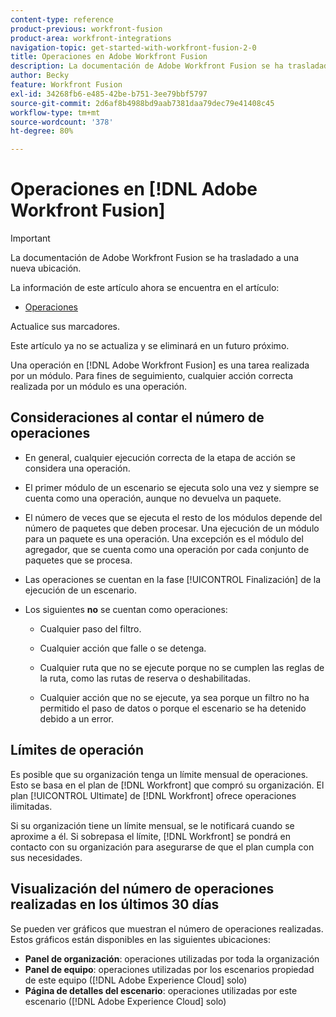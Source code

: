 ```yaml
---
content-type: reference
product-previous: workfront-fusion
product-area: workfront-integrations
navigation-topic: get-started-with-workfront-fusion-2-0
title: Operaciones en Adobe Workfront Fusion
description: La documentación de Adobe Workfront Fusion se ha trasladado a una nueva ubicación. Este artículo ha quedado obsoleto, pero contiene un vínculo al nuevo artículo que cubre esta funcionalidad.
author: Becky
feature: Workfront Fusion
exl-id: 34268fb6-e485-42be-b751-3ee79bbf5797
source-git-commit: 2d6af8b4988bd9aab7381daa79dec79e41408c45
workflow-type: tm+mt
source-wordcount: '378'
ht-degree: 80%

---
```


# Operaciones en [!DNL Adobe Workfront Fusion]



>[!IMPORTANT]
>
>La documentación de Adobe Workfront Fusion se ha trasladado a una nueva ubicación.
>
>La información de este artículo ahora se encuentra en el artículo:
>
>* [Operaciones](https://experienceleague.adobe.com/docs/workfront-fusion/using/set-up-and-manage-fusion/licensing-and-operations-overviews/operations-in-workfront-fusion.html)
>
>Actualice sus marcadores.
>
>Este artículo ya no se actualiza y se eliminará en un futuro próximo.

Una operación en [!DNL Adobe Workfront Fusion] es una tarea realizada por un módulo. Para fines de seguimiento, cualquier acción correcta realizada por un módulo es una operación.

## Consideraciones al contar el número de operaciones

* En general, cualquier ejecución correcta de la etapa de acción se considera una operación.

* El primer módulo de un escenario se ejecuta solo una vez y siempre se cuenta como una operación, aunque no devuelva un paquete.

* El número de veces que se ejecuta el resto de los módulos depende del número de paquetes que deben procesar.  Una ejecución de un módulo para un paquete es una operación. Una excepción es el módulo del agregador, que se cuenta como una operación por cada conjunto de paquetes que se procesa.

* Las operaciones se cuentan en la fase [!UICONTROL Finalización] de la ejecución de un escenario.

* Los siguientes **no** se cuentan como operaciones:

   * Cualquier paso del filtro.

   * Cualquier acción que falle o se detenga.

   * Cualquier ruta que no se ejecute porque no se cumplen las reglas de la ruta, como las rutas de reserva o deshabilitadas.

   * Cualquier acción que no se ejecute, ya sea porque un filtro no ha permitido el paso de datos o porque el escenario se ha detenido debido a un error.

## Límites de operación

Es posible que su organización tenga un límite mensual de operaciones. Esto se basa en el plan de [!DNL Workfront] que compró su organización. El plan [!UICONTROL Ultimate] de [!DNL Workfront] ofrece operaciones ilimitadas.

Si su organización tiene un límite mensual, se le notificará cuando se aproxime a él. Si sobrepasa el límite, [!DNL Workfront] se pondrá en contacto con su organización para asegurarse de que el plan cumpla con sus necesidades.

## Visualización del número de operaciones realizadas en los últimos 30 días

Se pueden ver gráficos que muestran el número de operaciones realizadas. Estos gráficos están disponibles en las siguientes ubicaciones:

* **Panel de organización**: operaciones utilizadas por toda la organización
* **Panel de equipo**: operaciones utilizadas por los escenarios propiedad de este equipo ([!DNL Adobe Experience Cloud] solo)
* **Página de detalles del escenario**: operaciones utilizadas por este escenario ([!DNL Adobe Experience Cloud] solo)
